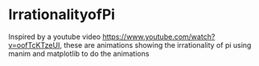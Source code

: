 # IrrationalityofPi
Inspired by a youtube video https://www.youtube.com/watch?v=oofTcKTzeUI, these are animations showing the irrationality of pi using manim and matplotlib to do the animations
